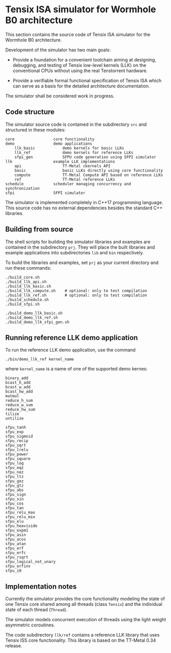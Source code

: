 
# Tensix ISA simulator for Wormhole B0 architecture

This section contains the source code of Tensix ISA simulator
for the Wormhole B0 architecture.

Development of the simulator has two main goals:

* Provide a foundation for a convenient toolchain aiming at designing, 
debugging, and testing of Tensix low-level kernels (LLK) on the conventional CPUs 
without using the real Tenstorrent hardware.

* Provide a verifiable formal functional specification of Tensix ISA which can serve
as a basis for the detailed architecture documentation.

The simulator shall be considered work in progress.

## Code structure

The simulator source code is contained in the subdirectory `src` and structured
in these modules:

```
core                 core functionality
demo                 demo applications
    llk_basic            demo kernels for basic LLKs
    llk_ref              demo kernels for reference LLKs
    sfpi_gen             SFPU code generation using SFPI simulator
llk                  example LLK implementations 
    api                  TT-Metal ckernels API
    basic                basic LLKs directly using core functionality
    compute              TT-Metal Compute API based on reference LLKs
    ref                  TT-Metal reference LLKs
schedule             scheduler managing concurrency and synchronization
sfpi                 SFPI simulator
```

The simulator is implemented completely in C++17 programming language. 
This source code has no external dependencies besides the standard C++ libraries.

## Building from source

The shell scripts for building the simulator libraries and examples are contained in
the subdirectory `prj`. They will place the built libraries and example applications
into subdirectories `lib` and `bin` respectively.

To build the libraries and examples, set `prj` as your current directory and run these commands:

```
./build_core.sh
./build_llk_api.sh
./build_llk_basic.sh
./build_llk_compute.sh    # optional: only to test compilation
./build_llk_ref.sh        # optional: only to test compilation
./build_schedule.sh
./build_sfpi.sh

./build_demo_llk_basic.sh
./build_demo_llk_ref.sh
./build_demo_llk_sfpi_gen.sh
```

## Running reference LLK demo application

To run the reference LLK demo application, use the command

```
./bin/demo_llk_ref kernel_name
```

where `kernel_name` is a name of one of the supported demo kernes:

```
binary_add
bcast_h_add
bcast_w_add
bcast_hw_add
matmul
reduce_h_sum
reduce_w_sum
reduce_hw_sum
tilize
untilize

sfpu_tanh
sfpu_exp
sfpu_sigmoid
sfpu_recip
sfpu_sqrt
sfpu_lrelu
sfpu_power
sfpu_square
sfpu_log
sfpu_eqz
sfpu_nez
sfpu_ltz
sfpu_gez
sfpu_gtz
sfpu_abs
sfpu_sign
sfpu_sin
sfpu_cos
sfpu_tan
sfpu_relu_max
sfpu_relu_min
sfpu_elu
sfpu_heaviside
sfpu_expm1
sfpu_asin
sfpu_acos
sfpu_atan
sfpu_erf
sfpu_erfc
sfpu_rsqrt
sfpu_logical_not_unary
sfpu_erfinv
sfpu_i0
```

## Implementation notes

Currently the simulator provides the core functionality modeling the state of 
one Tensix core shared among all threads (class `Tensix`) and the individual
state of each thread (`Thread`).

The simulator models concurrent execution of threads using the light weight
asymmetric coroutines.

The code subdirectory `llk/ref` contains a reference LLK library that uses Tensix ISS
core functionality. This library is based on the TT-Metal 0.34 release. 

